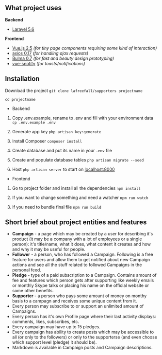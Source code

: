 ## What project uses
**Backend**
- [Laravel 5.6](https://github.com/laravel/laravel)
 
**Frontend**
- [Vue.js 2.5](https://github.com/vuejs/vue) *(for tiny page components requiring some kind of interaction)*
- [axios 0.17](https://github.com/axios/axios) *(for handling ajax requests)*
- [Bulma 0.7](https://github.com/jgthms/bulma) *(for fast and beauty design prototyping)*
- [vue-snotify](https://github.com/artemsky/vue-snotify) *(for toasts/notifications)*

## Installation
Download the project
`git clone lafreefall/supporters projectname`

`cd projectname`

- Backend

1. Copy .env.example, rename to .env and fill with your environment data
`cp .env.example .env`
2. Generate app key
`php artisan key:generate`

3. Install Composer
`composer install`

4. Create database and put its name in your `.env` file

5. Create and populate database tables
`php artisan migrate --seed`

6. Host
`php artisan server` to start on [localhost:8000](http://localhost:8000/)

- Frontend

1. Go to project folder and install all the dependencies
`npm install`

2. If you want to change something and need a watcher
`npm run watch`

3. If you need to bundle final file
`npm run build`

## Short brief about project entities and features

 - **Campaign** - a page which may be created by a user for describing it's product (it may be a company with a lot of employees or a single person): it's title/name, what it does, what content it creates and how and why it may be useful for people.
 - **Follower** - a person, who has followed a Campaign. Following is a free feature for users and allow them to get notified about new Campaign actions and see all the stuff related to followed Campaigns in the personal feed.
 - **Pledge** - type of a paid subscription to a Campaign. Contains amount of fee and features which person gets after supporting like weekly emails or monthly Skype talks or placing his name on the official website or some other benefits.
 - **Supporter** - a person who pays some amount of money on monthy basis to a campagn and receives some unique content from it.
 - Every person may subscribe to or support an unlimited amount of Campaigns.
 - Every person has it's own Profile page where their last activity displays: comments, likes, subscribes, etc.
 - Every campaign may have up to 15 pledges.
 - Every campaign has ability to create posts which may be accessible to all (or only to the followers) or only to the supporterse (and even choose which support level (pledge) it should be).
 - Markdown is available in Campaign posts and Campaign descriptions.
